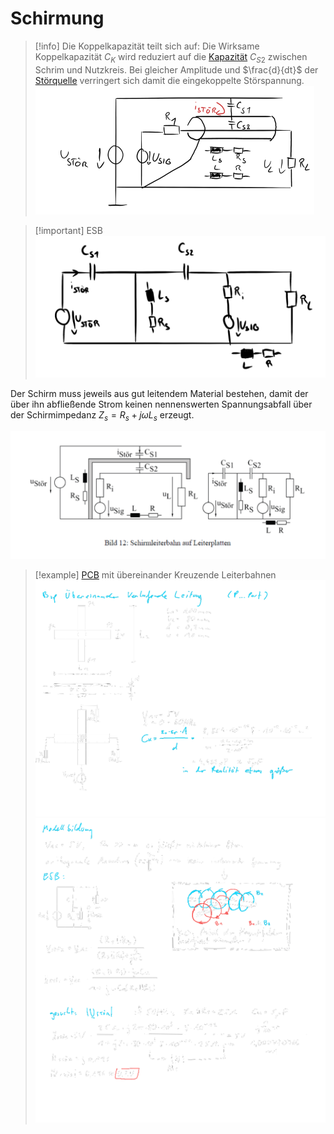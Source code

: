 # Schirmung
>[!info] Die Koppelkapazität teilt sich auf:
>Die Wirksame Koppelkapazität $C_{K}$ wird reduziert auf die [Kapazität](Kapazität.md) $C_{S2}$ zwischen Schrim und Nutzkreis.
>Bei gleicher Amplitude und $\frac{d}{dt}$ der [Störquelle](Störquelle.md) verringert sich damit die eingekoppelte Störspannung.
>![Pasted image 20230316091847](assets/Pasted%20image%2020230316091847.png)

> [!important] ESB
> ![500](assets/Pasted%20image%2020230316091915.png)

Der Schirm muss jeweils aus gut leitendem Material bestehen, damit der über ihn abfließende Strom keinen nennenswerten Spannungsabfall über der Schirmimpedanz $Z_{s} = R_{s}+j\omega L_{s}$ erzeugt.

![700](assets/SchirmLeiterbahn.png)

> [!example] [PCB](PCB-Layout.md) mit übereinander Kreuzende Leiterbahnen
> ![525](assets/kap_kopplung_bsp1.png)
> ![Modellbildung](assets/Modellbildung.png)